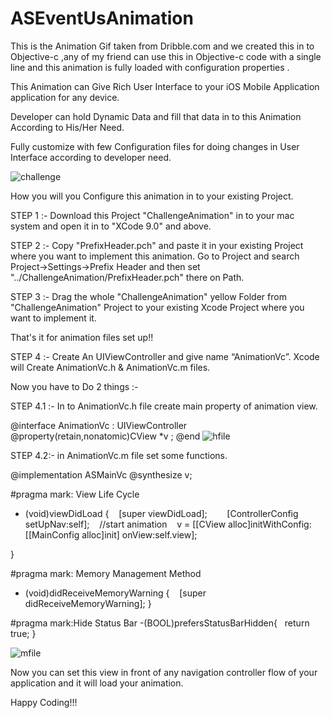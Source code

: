 # ASEventUsAnimation

This is the Animation Gif taken from Dribble.com and we created this in to Objective-c ,any of my friend can use this in Objective-c code with a single line and this animation is fully loaded with configuration properties .

This Animation can Give Rich User Interface to  your iOS Mobile Application application  for any device.

Developer can hold Dynamic Data and fill that data in to this Animation According to His/Her Need.

Fully customize with few Configuration files for doing changes in User Interface according to developer need.


![challenge](https://user-images.githubusercontent.com/7630897/33175837-faada6c4-d082-11e7-9ddd-82036d60c7bc.gif)

How you will you  Configure this animation in to your existing Project.



STEP 1 :-
Download this Project "ChallengeAnimation" in to your mac system and open it in to "XCode 9.0" and above.


STEP 2 :-
Copy "PrefixHeader.pch"  and paste it in your existing Project where you want to implement this animation.
Go to Project and search Project->Settings->Prefix Header and then set "../ChallengeAnimation/PrefixHeader.pch" there on Path.


STEP 3 :-
Drag the whole "ChallengeAnimation" yellow Folder from "ChallengeAnimation" Project to your existing Xcode Project where you want to implement it.

That's it for animation files set up!!


STEP 4 :-
Create  An UIViewController and give name  “AnimationVc”.
Xcode will Create AnimationVc.h & AnimationVc.m files.

Now you have to Do 2 things :- 

STEP 4.1 :-  In to AnimationVc.h file create main property of animation view.

@interface AnimationVc : UIViewController
@property(retain,nonatomic)CView *v ;
@end
![hfile](https://user-images.githubusercontent.com/7630897/33254120-41896c62-d36d-11e7-83a8-90e942872133.png)


STEP 4.2:- in AnimationVc.m file set some functions.

@implementation ASMainVc
@synthesize v;

#pragma mark: View Life Cycle
- (void)viewDidLoad {
    [super viewDidLoad];
    
    [ControllerConfig setUpNav:self];
    //start animation
    v = [[CView alloc]initWithConfig:[[MainConfig alloc]init] onView:self.view];

}


#pragma mark: Memory Management Method
- (void)didReceiveMemoryWarning {
    [super didReceiveMemoryWarning];
}


#pragma mark:Hide Status Bar
-(BOOL)prefersStatusBarHidden{
    return true;
}

![mfile](https://user-images.githubusercontent.com/7630897/33254138-56614178-d36d-11e7-99ed-f82f93012c45.png)




Now you can set this view in front of any navigation controller flow of your application and it will load your animation.


Happy Coding!!! 







